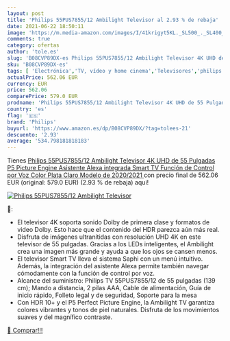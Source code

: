 ```yaml
---
layout: post
title: 'Philips 55PUS7855/12 Ambilight Televisor al 2.93 % de rebaja'
date: 2021-06-22 18:50:11
image: 'https://m.media-amazon.com/images/I/41krigyt5KL._SL500_._SL400_.jpg'
comments: true
category: ofertas
author: 'tole.es'
slug: 'B08CVP89DX-es Philips 55PUS7855/12 Ambilight Televisor 4K UHD de 55...'
sku: 'B08CVP89DX-es'
tags: [ 'Electrónica','TV, vídeo y home cinema','Televisores','philips','smart','televisor','tv', ]
actualPrice: 562.06 EUR
currency: EUR
price: 562.06
comparePrice: 579.0 EUR
prodname: 'Philips 55PUS7855/12 Ambilight Televisor 4K UHD de 55 Pulgadas  P5 Picture Engine  Asistente Alexa integrada  Smart TV  Función de Control por Voz   Color Plata Claro  Modelo de 2020/2021 '
country: 'es'
flag: '🇪🇸'
brand: 'Philips'
buyurl: 'https://www.amazon.es/dp/B08CVP89DX/?tag=tolees-21'
descuento: '2.93'
average: '534.798181818183'
---
```


Tienes [Philips 55PUS7855/12 Ambilight Televisor 4K UHD de 55 Pulgadas  P5 Picture Engine  Asistente Alexa integrada  Smart TV  Función de Control por Voz   Color Plata Claro  Modelo de 2020/2021 ](https://www.amazon.es/dp/B08CVP89DX/?tag=tolees-21) con precio final de  562.06 EUR (original: 579.0 EUR) (2.93 %  de rebaja) aqui!

[![Philips 55PUS7855/12 Ambilight Televisor](https://m.media-amazon.com/images/I/41krigyt5KL._SL500_._SL400_.jpg)](https://www.amazon.es/dp/B08CVP89DX/?tag=tolees-21)

🔎:

- El televisor 4K soporta sonido Dolby de primera clase y formatos de video Dolby. Esto hace que el contenido del HDR parezca aún más real.
- Disfruta de imágenes ultranítidas con resolución UHD 4K en este televisor de 55 pulgadas. Gracias a los LEDs inteligentes, el Ambilight crea una imagen más grande y ayuda a que los ojos se cansen menos.
- El televisor Smart TV lleva el sistema Saphi con un menú intuitivo. Además, la integración del asistente Alexa permite también navegar cómodamente con la función de control por voz.
- Alcance del suministro: Philips TV 55PUS7855/12 de 55 pulgadas (139 cm); Mando a distancia, 2 pilas AAA, Cable de alimentación, Guía de inicio rápido, Folleto legal y de seguridad, Soporte para la mesa
- Con HDR 10+ y el P5 Perfect Picture Engine, la Ambilight TV garantiza colores vibrantes y tonos de piel naturales. Disfruta de los movimientos suaves y del magnífico contraste.

[🛒 Comprar!!!](https://www.amazon.es/dp/B08CVP89DX/?tag=tolees-21)
